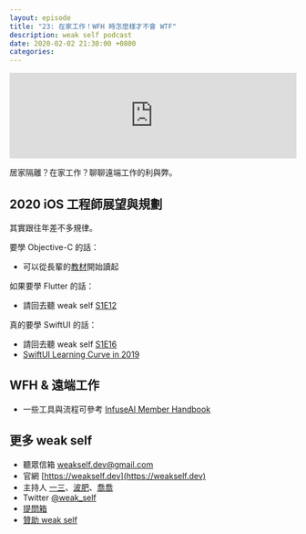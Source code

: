```yaml
---
layout: episode
title: "23: 在家工作！WFH 時怎麼樣才不會 WTF"
description: weak self podcast
date: 2020-02-02 21:30:00 +0800
categories: 
---
```

<iframe src="https://www.listennotes.com/embedded/e/af165b5e32444f988b30fdd298e2608b/" width="100%" style="width: 1px; min-width: 100%;" frameborder="0" scrolling="no"></iframe>

居家隔離？在家工作？聊聊遠端工作的利與弊。

## 2020 iOS 工程師展望與規劃

其實跟往年差不多規律。

要學 Objective-C 的話：

* 可以從長輩的[教材](https://zonble.gitbooks.io/kkbox-ios-dev/content/selector/what_are_objective-c_classes.html)開始讀起

如果要學 Flutter 的話：

* 請回去聽 weak self [S1E12](https://weakself.dev/episodes/12)

真的要學 SwiftUI 的話：

* 請回去聽 weak self [S1E16](https://weakself.dev/episodes/16)
* [SwiftUI Learning Curve in 2019](https://swiftwithmajid.com/2019/12/31/swiftui-learning-curve-in-2019/)

## WFH & 遠端工作

* 一些工具與流程可參考 [InfuseAI Member Handbook](https://www.notion.so/Member-Handbook-Chinese-524cd61a6b2d4356b3a8cb19855fa7fa)

## 更多 weak self

* 聽眾信箱 [weakself.dev@gmail.com](mailto:weakself.dev@gmail.com)
* 官網 [https://weakself.dev](https://weakself.dev)
* 主持人 [一三](https://twitter.com/ethanhuang13)、[波肥](https://twitter.com/PofatTseng)、[喬喬](https://twitter.com/joe_trash_talk)
* Twitter [@weak_self](https://twitter.com/weak_self)
* [提問箱](https://peing.net/zh-TW/weak_self)
* [贊助 weak self](https://weakself.dev/#贊助)